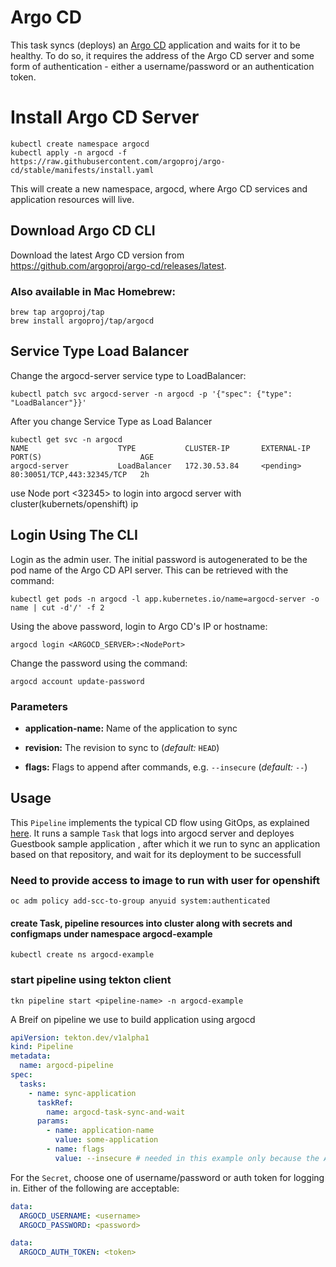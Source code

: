 # Argo CD

This task syncs (deploys) an [Argo CD](https://argoproj.github.io/argo-cd/) application and waits for it to be healthy. To do so, it requires the address of the Argo CD server and some form of authentication - either a username/password or an authentication token.

# Install Argo CD Server


```
kubectl create namespace argocd
kubectl apply -n argocd -f https://raw.githubusercontent.com/argoproj/argo-cd/stable/manifests/install.yaml
```
This will create a new namespace, argocd, where Argo CD services and application resources will live.
## Download Argo CD CLI
Download the latest Argo CD version from https://github.com/argoproj/argo-cd/releases/latest.

### Also available in Mac Homebrew:

```
brew tap argoproj/tap
brew install argoproj/tap/argocd
```

## Service Type Load Balancer
Change the argocd-server service type to LoadBalancer:

```
kubectl patch svc argocd-server -n argocd -p '{"spec": {"type": "LoadBalancer"}}'
```

After you change Service Type as Load Balancer 

```
kubectl get svc -n argocd
NAME                    TYPE           CLUSTER-IP       EXTERNAL-IP   PORT(S)                      AGE
argocd-server           LoadBalancer   172.30.53.84     <pending>     80:30051/TCP,443:32345/TCP   2h
```

use Node port <32345> to login into argocd server with cluster(kubernets/openshift) ip 

## Login Using The CLI
Login as the admin user. The initial password is autogenerated to be the pod name of the Argo CD API server. This can be retrieved with the command:

```
kubectl get pods -n argocd -l app.kubernetes.io/name=argocd-server -o name | cut -d'/' -f 2
```

Using the above password, login to Argo CD's IP or hostname:

```
argocd login <ARGOCD_SERVER>:<NodePort>
```

Change the password using the command:

```
argocd account update-password
```



### Parameters

* **application-name:** Name of the application to sync

* **revision:** The revision to sync to (_default:_ `HEAD`)

* **flags:** Flags to append after commands, e.g. `--insecure` (_default:_ `--`)

## Usage

This `Pipeline` implements the typical CD flow using GitOps, as explained [here](https://argoproj.github.io/argo-cd/user-guide/ci_automation/). It runs a sample `Task`  that logs into argocd server and deployes Guestbook sample application , after which it we run to  sync an application based on that repository, and wait for its deployment to be successfull


### Need to provide access to image to run with user for openshift
```
oc adm policy add-scc-to-group anyuid system:authenticated
```


#### create Task, pipeline resources into cluster along with secrets and configmaps under namespace argocd-example

```
kubectl create ns argocd-example
```

### start pipeline using tekton client
```
tkn pipeline start <pipeline-name> -n argocd-example

```

A Breif on pipeline we use to build application using argocd 

```YAML
apiVersion: tekton.dev/v1alpha1
kind: Pipeline
metadata:
  name: argocd-pipeline
spec:
  tasks:
    - name: sync-application
      taskRef:
        name: argocd-task-sync-and-wait
      params:
        - name: application-name
          value: some-application
        - name: flags
          value: --insecure # needed in this example only because the Argo CD server is locally hosted
```

For the `Secret`, choose one of username/password or auth token for logging in. Either of the following are acceptable:

```YAML
data:
  ARGOCD_USERNAME: <username>
  ARGOCD_PASSWORD: <password>
```

```YAML
data:
  ARGOCD_AUTH_TOKEN: <token>
```